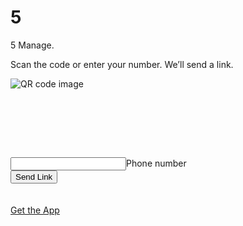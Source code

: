 # 5
5
Manage.</h1>
</div><div class="text-group-content-button-group" style="opacity:1;transform:none"><div class="app-download-group app-download-group-variant-qr-and-sms text-group-action-group"><div class="app-download-group-row app-download-group-row-align-start"><div class="app-download-group-col"><p class="app-download-group-text body-text-size-body-large">Scan the code or enter your number. We’ll send a link.</p><div class="app-download-group-qr-row app-download-group-qr-row-qr-and-sms"><div class="app-download-group-image-col"><div class="app-download-group-image-container image-frame image-frame-no-rounded-corners" style="min-height:7.875rem;min-width:7.875rem;opacity:1;transform:none"><picture><source type="image/webp" srcSet=""/><source type="image/avif" srcSet=""/><img alt="QR code image" aria-hidden="false" src="https://www.paypalobjects.com/marketing/web/US/en/rebrand/qrcodes/qr-homepage-app-download.svg" srcSet=""/></picture></div></div><div class="app-download-group-content-col"><div class="app-download-group-phone-input-row"><div class="app-download-group-phone-input-wrapper"><div class="app-download-group-phone-input pp-com-1hv7ga5-text_input_base-text_body" data-ppui-info="text-input_5.1.2"><input type="tel" class="pp-com-16mpn99-text_input_control-text_body-label_placeholder_shown_and_not_focused-text_body" name="Hero" id="text-input-Hero" aria-invalid="false" placeholder=" " value="" data-ppui="true"/><label for="text-input-Hero" id="text-input-Hero-label" class="pp-com-7nxsij-label-text_field_label_sm" data-ppui="true">Phone number</label></div></div></div><div class="app-download-group-cta-desktop-container"><button class="app-download-group-cta-sms button-type-primary pp-com-x9cpgx-button_base-text_button_lg" data-ppui-info="buttons_7.4.3" aria-label="send link" target="_self" data-pa-click="{&quot;link&quot;:&quot;Hero-Primary-send link&quot;,&quot;event_name&quot;:&quot;ppcom_gettheapp_cta_clicked&quot;}" href="#!">Send Link</button></div></div></div><div class="app-download-group-disclaimer disclosure" backgroundColor="white" style="opacity:0;transform:translateX(0rem) translateY(0rem) scale(1) translateZ(0)"><div class="disclosure-paragraph multi-line-text multi-line-text-wo-sup body-text-size-caption"><div class="multi-line-text-paragraph">By clicking Send Link you agree to receive a text message with a link to the PayPal app. Message and data rates may apply.<!-- -->
</div></div></div></div></div><div class="app-download-group-row app-download-group-row-align-start app-download-group-row-mobile"><div class="button-group button-group-align-end button-group-legal-position-bottom app-download-group-cta-group"><div class="button-group-alignment-end"><a class="button-type-primary pp-com-x9cpgx-button_base-text_button_lg" data-ppui-info="buttons_7.4.3" aria-label="get the app" target="_self" data-pa-click="{&quot;link&quot;:&quot;Hero-Primary-get the app&quot;,&quot;event_name&quot;:&quot;ppcom_gettheapp_cta_clicked&quot;}" href="https://www.paypal.com/cgp/app-redirect?intent=download_mktg&amp;src=dw_ppcom_homegta_mweb&amp;action=redirect">Get the App</a></div></div></div></div></div></div></div><div class="hero-media pp-com-177n8b7"><div class="hero-media-container"><div class="hero-media-frame image-frame image-frame-no-rounded-corners" style="min-width:100%;min-height:auto;opacity:0;transform:translateX(0rem) translateY(2.25rem) scale(1) translateZ(0)"></div></div></div><div class="hero-graphic-section hero-graphic-section-layout-default pp-com-190kouw" style="opacity:0"><div aria-hidden="true" class="graphic-lottie-lottie-player"></div></div></section><section class="split-section section-wrapper white-plate grid pp-com-u0qf8t" style="opacity:0;transform:translateX(0rem) translateY(0rem) scale(1) translateZ(0)"><div class="split-section-headline-col pp-com-1oyljqb"><div class="text-group text-group-alignment-center" style="opacity:0;transform:translateX(0.75px) translateY(0.75px) scale(1) translateZ(0)"><div style="opacity:0;transform:translateX(0.75rem) translateY(0.75rem) scale(1) translateZ(0)"><h2 class="text-group-headline heading-text-size-headline-2">More places to shop. More ways to make your money work harder.</h2>
</div></div></div><div class="split-section-item-start-col pp-com-4t5ae6"><div class="split-section-item-media-container split-section-item-ratio-1-1"><div class="image-frame image-frame-no-rounded-corners" style="min-height:12.5rem;min-width:auto;opacity:0;transform:translateX(0rem) translateY(2.25rem) scale(1) translateZ(0)"></div></div></div><div class="split-section-item-end-col split-section-item-text pp-com-19tf6nd"><div class="text-group text-group-alignment-start" style="opacity:0;transform:translateX(0.75px) translateY(0.75px) scale(1) translateZ(0)"><div style="opacity:0;transform:translateX(0.75rem) translateY(0.75rem) scale(1) translateZ(0)"><h3 class="text-group-headline heading-text-size-headline-3">Check out with even more choices</h3>
</div></div></div><div class="section-wrapper-graphics-container"><div class="section-wrapper-graphics-top pp-com-5o9sfx" style="opacity:0"><div aria-hidden="true" class="graphic-lottie-lottie-player"></div></div></div></section><section class="split-graphic-section split-graphic-section-image-position-end split-graphic-section-mobile-spacing section-wrapper white-plate grid pp-com-1b5v41b" style="opacity:0;transform:translateX(0rem) translateY(0rem) scale(1) translateZ(0)"><div class="split-section-item-start-col pp-com-12jmvim"><div class="split-section-item-media-container split-section-item-ratio-1-1"><div class="image-frame image-frame-no-rounded-corners" style="min-height:12.5rem;min-width:auto;opacity:0;transform:translateX(0rem) translateY(2.25rem) scale(1) translateZ(0)"></div></div></div><div class="split-section-item-end-col split-section-item-text pp-com-1yopcpu"><div class="text-group text-group-alignment-start" style="opacity:0;transform:translateX(0.75px) translateY(0.75px) scale(1) translateZ(0)"><div style="opacity:0;transform:translateX(0.75rem) translateY(0.75rem) scale(1) translateZ(0)"><h3 class="text-group-headline heading-text-size-headline-3">Send money across the table or across the globe</h3>
</div></div></div><div class="split-graphic-background pp-com-1raddp4" style="opacity:0"><div aria-hidden="true" class="graphic-lottie-lottie-player"></div></div></section><section class="split-graphic-section split-graphic-section-image-position-start split-graphic-section-mobile-spacing section-wrapper white-plate grid pp-com-1b5v41b" style="opacity:0;transform:translateX(0rem) translateY(0rem) scale(1) translateZ(0)"><div class="split-section-item-start-col pp-com-1ar38u8"><div class="split-section-item-media-container split-section-item-ratio-1-1"><div class="image-frame image-frame-no-rounded-corners" style="min-height:12.5rem;min-width:auto;opacity:0;transform:translateX(0rem) translateY(2.25rem) scale(1) translateZ(0)"></div></div></div><div class="split-section-item-end-col split-section-item-text pp-com-1nc6prv"><div class="text-group text-group-alignment-start" style="opacity:0;transform:translateX(0.75px) translateY(0.75px) scale(1) translateZ(0)"><div style="opacity:0;transform:translateX(0.75rem) translateY(0.75rem) scale(1) translateZ(0)"><h3 class="text-group-headline heading-text-size-headline-3">Make your money go further and further</h3>
</div></div></div><div class="split-graphic-background pp-com-12u27iv" style="opacity:0"><div aria-hidden="true" class="graphic-lottie-lottie-player"></div></div></section><section class="text-section section-wrapper gold-plate grid pp-com-1659pe6" style="opacity:0;transform:translateX(0rem) translateY(0rem) scale(1) translateZ(0)"><div class="text-section-item pp-com-1780b7j"><div class="text-group text-group-alignment-start" style="opacity:0;transform:translateX(0.75px) translateY(0.75px) scale(1) translateZ(0)"><div style="opacity:0;transform:translateX(0.75rem) translateY(0.75rem) scale(1) translateZ(0)"><h2 class="text-group-headline heading-text-size-headline-2">Send money securely around the world. Pay later nearly everywhere you shop. Support causes that matter to you. Explore crypto. <b>Who knew one app could be so mighty?</b></h2>
</div></div></div></section><section class="split-section section-wrapper white-plate grid pp-com-10nu8ts" style="opacity:0;transform:translateX(0rem) translateY(0rem) scale(1) translateZ(0)"><div class="split-section-headline-col pp-com-1oyljqb"><div class="text-group text-group-alignment-center" style="opacity:0;transform:translateX(0.75px) translateY(0.75px) scale(1) translateZ(0)"><div style="opacity:0;transform:translateX(0.75rem) translateY(0.75rem) scale(1) translateZ(0)"><h2 class="text-group-headline heading-text-size-headline-2">Choose your PayPal shopping experience</h2>
</div></div></div><div class="split-section-item-start-col pp-com-4t5ae6"><div class="split-section-item-media-container split-section-item-ratio-3-4"><div class="image-frame image-frame-rounded-corners" style="min-height:12.5rem;min-width:auto;opacity:0;transform:translateX(0rem) translateY(2.25rem) scale(1) translateZ(0)"></div></div></div><div class="split-section-item-end-col split-section-item-text pp-com-19tf6nd"><div class="text-group text-group-alignment-start" style="opacity:0;transform:translateX(0.75px) translateY(0.75px) scale(1) translateZ(0)"><div style="opacity:0;transform:translateX(0.75rem) translateY(0.75rem) scale(1) translateZ(0)"><h3 class="text-group-headline heading-text-size-headline-2">A rewards program that pays</h3>
</div><div style="opacity:0;transform:translateX(0.75rem) translateY(0.75rem) scale(1) translateZ(0)"><p class="text-group-paragraph body-text-size-body">Earn points on eligible purchases when you shop with PayPal. Redeem them for cash back<sup>2</sup> or save them up for later—while keeping track of it all from the app. You only need a PayPal account to get started. No sign ups or registration necessary.</p>
</div><div class="text-group-content-button-group" style="opacity:0;transform:translateX(0.75rem) translateY(0.75rem) scale(1) translateZ(0)"><div class="button-group button-group-align-start button-group-legal-position-bottom text-group-action-group"><div class="button-group-alignment-start"><a class="inline-button-theme inline-button inline-button-size-large arrow-icon-active-hover" href="https://www.paypal.com/us/digital-wallet/ways-to-pay/rewards-points" target="_self" aria-label="About PayPal Rewards" data-pa-click="{&quot;link&quot;:&quot;SplitSection-Primary-About PayPal Rewards&quot;,&quot;event_name&quot;:&quot;ppcom_textlink_cta_clicked&quot;}">About PayPal <span class="text-with-arrow">Rewards<!-- --> <span class="arrow-icon arrow-icon-theme arrow-icon-size-large"> <svg class="arrow-icon-arrow" width="28" height="17" viewBox="0 0 28 17" fill="none" preserveAspectRatio="xMinYMin meet" xmlns="http://www.w3.org/2000/svg" aria-hidden="true"><path class="arrow-icon-stroke" d="M26 8.01221H1" stroke-width="2" stroke-linecap="round" stroke-linejoin="round"></path><path class="arrow-icon-stroke" d="M19.5 1.01221L26.5 8.01221L19.5 15.0122" stroke-width="2" stroke-linecap="round" stroke-linejoin="round"></path></svg><span class="arrow-icon-circle"></span></span></span></a></div></div></div></div></div><div class="image-overlap split-section-item-start-col pp-com-ej36fi"><div class="split-section-item-media-container split-section-item-ratio-1-1"><div class="image-frame image-frame-rounded-corners" style="min-height:12.5rem;min-width:auto;opacity:0;transform:translateX(0rem) translateY(2.25rem) scale(1) translateZ(0)"></div></div></div><div class="split-section-item-end-col split-section-item-text pp-com-1pppbk5"><div class="text-group text-group-alignment-start" style="opacity:0;transform:translateX(0.75px) translateY(0.75px) scale(1) translateZ(0)"><div style="opacity:0;transform:translateX(0.75rem) translateY(0.75rem) scale(1) translateZ(0)"><h3 class="text-group-headline heading-text-size-headline-3">Buy what you love now. Pay later.</h3>
</div><div style="opacity:0;transform:translateX(0.75rem) translateY(0.75rem) scale(1) translateZ(0)"><p class="text-group-paragraph body-text-size-body-large">Split your purchase into 4 interest-free payments with no late fees,<sup>2</sup> or buy bigger and pay smaller with monthly installments.<sup>3</sup></p>
</div><div class="text-group-content-button-group" style="opacity:0;transform:translateX(0.75rem) translateY(0.75rem) scale(1) translateZ(0)"><div class="button-group button-group-align-start button-group-legal-position-bottom text-group-action-group"><div class="button-group-alignment-start"><a class="inline-button-theme inline-button inline-button-size-large arrow-icon-active-hover" href="https://www.paypal.com/us/digital-wallet/ways-to-pay/buy-now-pay-later" target="_self" aria-label="Buy now, pay later" data-pa-click="{&quot;link&quot;:&quot;SplitSection-Primary-Buy now, pay later&quot;,&quot;event_name&quot;:&quot;ppcom_textlink_cta_clicked&quot;}">Buy now, pay <span class="text-with-arrow">later<!-- --> <span class="arrow-icon arrow-icon-theme arrow-icon-size-large"> <svg class="arrow-icon-arrow" width="28" height="17" viewBox="0 0 28 17" fill="none" preserveAspectRatio="xMinYMin meet" xmlns="http://www.w3.org/2000/svg" aria-hidden="true"><path class="arrow-icon-stroke" d="M26 8.01221H1" stroke-width="2" stroke-linecap="round" stroke-linejoin="round"></path><path class="arrow-icon-stroke" d="M19.5 1.01221L26.5 8.01221L19.5 15.0122" stroke-width="2" stroke-linecap="round" stroke-linejoin="round"></path></svg><span class="arrow-icon-circle"></span></span></span></a></div></div></div></div></div><div class="image-overlap split-section-item-start-col pp-com-cl8y21"><div class="split-section-item-media-container split-section-item-ratio-1-1"><div class="image-frame image-frame-rounded-corners" style="min-height:12.5rem;min-width:auto;opacity:0;transform:translateX(0rem) translateY(2.25rem) scale(1) translateZ(0)"></div></div></div><div class="split-section-item-end-col split-section-item-text pp-com-1mwtd2c"><div class="text-group text-group-alignment-start" style="opacity:0;transform:translateX(0.75px) translateY(0.75px) scale(1) translateZ(0)"><div style="opacity:0;transform:translateX(0.75rem) translateY(0.75rem) scale(1) translateZ(0)"><h3 class="text-group-headline heading-text-size-headline-3">PayPal Cashback Mastercard<sup>®</sup></h3>
</div><div style="opacity:0;transform:translateX(0.75rem) translateY(0.75rem) scale(1) translateZ(0)"><p class="text-group-paragraph body-text-size-body-large">Shop with the new PayPal Cashback Mastercard<sup>®</sup> to earn unlimited 3% cash back<sup>4</sup> on PayPal purchases and unlimited 2% on all other eligible purchases. No restrictions, rotating categories, or annual fee.<sup>5</sup></p>
</div><div class="text-group-content-button-group" style="opacity:0;transform:translateX(0.75rem) translateY(0.75rem) scale(1) translateZ(0)"><div class="button-group button-group-align-start button-group-legal-position-bottom text-group-action-group"><div class="button-group-alignment-start"><a class="button-type-primary pp-com-x9cpgx-button_base-text_button_lg" data-ppui-info="buttons_7.4.3" target="_self" data-pa-click="{&quot;link&quot;:&quot;SplitSection-Primary-Apply Now&quot;,&quot;event_name&quot;:&quot;ppcom_button_cta_clicked&quot;}" href="https://www.paypal.com/credit-application/co/landing?present=clpCOB32CONTROL&amp;track=cltHOMEPAGE2022">Apply Now</a><a class="button-type-tertiary pp-com-xke77k-tertiary-text_button_lg" data-ppui-info="buttons_7.4.3" target="_self" data-pa-click="{&quot;link&quot;:&quot;SplitSection-Tertiary-Learn more&quot;,&quot;event_name&quot;:&quot;ppcom_button_cta_clicked&quot;}" href="https://www.paypal.com/us/digital-wallet/manage-money/paypal-cashback-mastercard">Learn more</a></div></div></div></div></div><div class="image-overlap split-section-item-start-col pp-com-ecitcm"><div class="split-section-item-media-container split-section-item-ratio-1-1"><div class="image-frame image-frame-rounded-corners" style="min-height:12.5rem;min-width:auto;opacity:0;transform:translateX(0rem) translateY(2.25rem) scale(1) translateZ(0)"></div></div></div><div class="split-section-item-end-col split-section-item-text pp-com-1h8vqlb"><div class="text-group text-group-alignment-start" style="opacity:0;transform:translateX(0.75px) translateY(0.75px) scale(1) translateZ(0)"><div style="opacity:0;transform:translateX(0.75rem) translateY(0.75rem) scale(1) translateZ(0)"><h3 class="text-group-headline heading-text-size-headline-2">Add extra savings to your cart at checkout</h3>
</div><div style="opacity:0;transform:translateX(0.75rem) translateY(0.75rem) scale(1) translateZ(0)"><p class="text-group-paragraph body-text-size-body">Add the PayPal Honey shopping extension to your browser and we&#x27;ll search for coupon codes and cash back<sup>1</sup> offers to get them automatically applied at checkout.</p>
</div><div class="text-group-content-button-group" style="opacity:0;transform:translateX(0.75r
